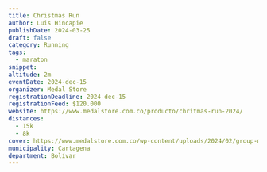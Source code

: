```yaml
---
title: Christmas Run
author: Luis Hincapie
publishDate: 2024-03-25
draft: false
category: Running
tags:
  - maraton
snippet:
altitude: 2m
eventDate: 2024-dec-15
organizer: Medal Store
registrationDeadline: 2024-dec-15
registrationFeed: $120.000
website: https://www.medalstore.com.co/producto/chritmas-run-2024/
distances:
  - 15k
  - 8k
cover: https://www.medalstore.com.co/wp-content/uploads/2024/02/group-men-runners-P24TS8H1.jpg
municipality: Cartagena
department: Bolívar
---
```

